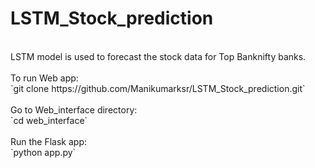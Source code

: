 # LSTM_Stock_prediction
<br>
LSTM model is used to forecast the stock data for Top Banknifty banks. 
<br><br>
To run Web app: <br>
`git clone https://github.com/Manikumarksr/LSTM_Stock_prediction.git` 
<br><br>
Go to Web_interface directory: <br>
`cd web_interface`
<br><br>
Run the Flask app: <br>
`python app.py`
